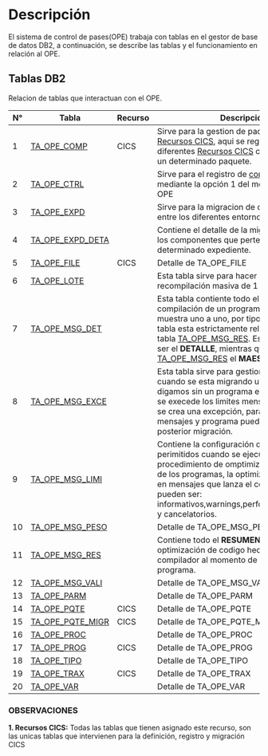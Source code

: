 # Descripción
El sistema de control de pases(OPE) trabaja con tablas en el gestor de base de datos DB2, a continuación, se describe las tablas y el funcionamiento en relación al OPE.

## Tablas DB2
Relacion de tablas que interactuan con el OPE.

| N° | Tabla| Recurso | Descripción| 
|----|-------|-------------|---------|
| 1  | <a href="index.html#/pages/tables/TA_OPE_COMP.md" target="_blank">TA_OPE_COMP</a>|CICS| Sirve para la gestion de paquetes de <a href="index.html#/pages/components.md" target="_blank">Recursos CICS</a>, aqui se registran los diferentes <a href="index.html#/pages/components.md" target="_blank">Recursos CICS</a> correspondientes a un determinado paquete. |
| 2  | <a href="index.html#/pages/tables/TA_OPE_CTRL.md" target="_blank">TA_OPE_CTRL</a>| | Sirve para el registro de <a href="index.html#/pages/components.md" target="_blank">componentes</a> mediante la opción 1 del menu principal del OPE |
| 3  | <a href="index.html#/pages/tables/TA_OPE_EXPD.md" target="_blank">TA_OPE_EXPD</a>| | Sirve para la migracion de componentes entre los diferentes entornos: SIT/UAT/PRD |
| 4  | <a href="index.html#/pages/tables/TA_OPE_EXPD_DETA.md" target="_blank">TA_OPE_EXPD_DETA</a>| | Contiene el detalle de la migración de todos los componentes que pertenecen a un determinado expediente. |
| 5  | <a href="index.html#/pages/tables/TA_OPE_FILE.md" target="_blank">TA_OPE_FILE</a>|CICS| Detalle de TA_OPE_FILE |
| 6  | <a href="index.html#/pages/tables/TA_OPE_LOTE.md" target="_blank">TA_OPE_LOTE</a>| | Esta tabla sirve para hacer una compilación o recompilación masiva de 1 o N programas |
| 7  | <a href="index.html#/pages/tables/TA_OPE_MSG_DET.md" target="_blank">TA_OPE_MSG_DET</a>| | Esta tabla contiente todo el detalle de la compilación de un programa, este detalle se muestra uno a uno, por tipo de mensaje. Esta tabla esta estrictamente relacionada con la tabla <a href="index.html#/pages/tables/TA_OPE_MSG_RES.md" target="_blank">TA_OPE_MSG_RES</a>. Esta tabla viene a ser el **DETALLE**, mientras que <a href="index.html#/pages/tables/TA_OPE_MSG_RES.md" target="_blank">TA_OPE_MSG_RES</a> el **MAESTRO** |
| 8  | <a href="index.html#/pages/tables/TA_OPE_MSG_EXCE.md" target="_blank">TA_OPE_MSG_EXCE</a>| | Esta tabla sirve para gestionar excepciones cuando se esta migrando un programa, digamos sin un programa en su compilación se execede los limites mensajes permitidos, se crea una excepción, para omitir todos los mensajes y programa pueda compilar para su posterior migración. |
| 9  | <a href="index.html#/pages/tables/TA_OPE_MSG_LIMI.md" target="_blank">TA_OPE_MSG_LIMI</a>| | Contiene la configuración de los limites perimitidos cuando se ejecuta el procedimiento de omptimización de codigo de los programas, la optimización se enfoca en mensajes que lanza el compilador estos pueden ser: informativos,warnings,performance,rep.writer y cancelatorios.  |
| 10 | <a href="index.html#/pages/tables/TA_OPE_MSG_PESO.md" target="_blank">TA_OPE_MSG_PESO</a>| | Detalle de TA_OPE_MSG_PESO |
| 11 | <a href="index.html#/pages/tables/TA_OPE_MSG_RES.md" target="_blank">TA_OPE_MSG_RES</a>| |Contiene todo el **RESUMEN.** del analisis y optimización de codigo hechas por el compilador al momento de compilar un programa.|
| 12 | <a href="index.html#/pages/tables/TA_OPE_MSG_VALI.md" target="_blank">TA_OPE_MSG_VALI</a>| | Detalle de TA_OPE_MSG_VALI |
| 13 | <a href="index.html#/pages/tables/TA_OPE_PARM.md" target="_blank">TA_OPE_PARM</a>| | Detalle de TA_OPE_PARM |
| 14 | <a href="index.html#/pages/tables/TA_OPE_PQTE.md" target="_blank">TA_OPE_PQTE</a>|CICS| Detalle de TA_OPE_PQTE |
| 15 | <a href="index.html#/pages/tables/TA_OPE_PQTE_MIGR.md" target="_blank">TA_OPE_PQTE_MIGR</a>|CICS| Detalle de TA_OPE_PQTE_MIGR |
| 16 | <a href="index.html#/pages/tables/TA_OPE_PROC.md" target="_blank">TA_OPE_PROC</a>| | Detalle de TA_OPE_PROC |
| 17 | <a href="index.html#/pages/tables/TA_OPE_PROG.md" target="_blank">TA_OPE_PROG</a>|CICS| Detalle de TA_OPE_PROG |
| 18 | <a href="index.html#/pages/tables/TA_OPE_TIPO.md" target="_blank">TA_OPE_TIPO</a>| | Detalle de TA_OPE_TIPO |
| 19 | <a href="index.html#/pages/tables/TA_OPE_TRAX.md" target="_blank">TA_OPE_TRAX</a>|CICS| Detalle de TA_OPE_TRAX |
| 20 | <a href="index.html#/pages/tables/TA_OPE_VAR.md" target="_blank">TA_OPE_VAR</a>| | Detalle de TA_OPE_VAR |

### OBSERVACIONES
<div class="important">
<b>1. Recursos CICS:</b>
 Todas las tablas que tienen asignado este recurso, son las unicas tablas que intervienen para la definición, registro y migración CICS
</div>

